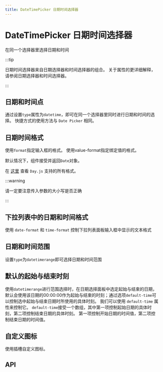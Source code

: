 ```yaml
---
title: DateTimePicker 日期时间选择器
---
```


# DateTimePicker 日期时间选择器

在同一个选择器里选择日期和时间

:::tip

日期时间选择器来自日期选择器和时间选择器的组合。 关于属性的更详细解释，请参阅日期选择器和时间选择器。

:::

## 日期和时间点

通过设置`type`属性为`datetime`，即可在同一个选择器里同时进行日期和时间的选择。 快捷方式的使用方法与 `Date Picker` 相同。

<preview path="./date-and-time" />

## 日期时间格式

使用`format`指定输入框的格式。 使用value-format指定绑定值的格式。

默认情况下，组件接受并返回`Date`对象。

在 [这里](https://day.js.org/docs/en/display/format#list-of-all-available-formats) 查看 `Day.js` 支持的所有格式。

:::warning

请一定要注意传入参数的大小写是否正确

:::

<preview path="./date-and-time-formats" />

## 下拉列表中的日期和时间格式

使用 `date-format` 和 `time-format` 控制下拉列表面板输入框中显示的文本格式

<preview path="./date-and-time-formats-panel" />

## 日期和时间范围

设置`type`为`datetimerange`即可选择日期和时间范围

<preview path="./date-and-time-range" />

## 默认的起始与结束时刻

使用`datetimerange`进行范围选择时，在日期选择面板中选定起始与结束的日期，默认会使用该日期的00:00:00作为起始与结束的时刻；通过选项`default-time`可以控制选中起始与结束日期时所使用的具体时刻。 我们可以使用 `default-time` 属性来控制它。 `default-time`接受一个数组，其中第一项控制起始日期的具体时刻，第二项控制结束日期的具体时刻。 第一项控制开始日期的时间值，第二项控制结束日期的时间值。

<preview path="./default-time" />


## 自定义图标

使用插槽自定义图标。

<preview path="./custom-icon" />

## API

<API src="./date_time_picker.json" lang="zh"></API>